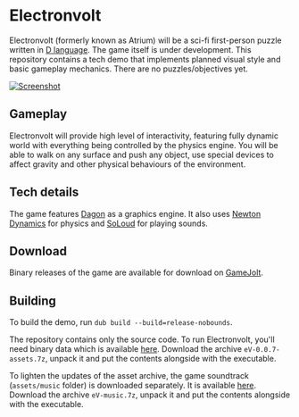 Electronvolt
============
Electronvolt (formerly known as Atrium) will be a sci-fi first-person puzzle written in [D language](http://dlang.org). The game itself is under development. This repository contains a tech demo that implements planned visual style and basic gameplay mechanics. There are no puzzles/objectives yet.

[![Screenshot](https://gamedev.timurgafarov.ru/storage/eV_2.jpg)](https://gamedev.timurgafarov.ru/storage/eV_2.jpg)

Gameplay
--------
Electronvolt will provide high level of interactivity, featuring fully dynamic world with everything being controlled by the physics engine. You will be able to walk on any surface and push any object, use special devices to affect gravity and other physical behaviours of the environment.

Tech details
------------
The game features [Dagon](https://github.com/gecko0307/dagon) as a graphics engine. It also uses [Newton Dynamics](http://newtondynamics.com/) for physics and [SoLoud](https://github.com/jarikomppa/soloud) for playing sounds.

Download
--------
Binary releases of the game are available for download on [GameJolt](https://gamejolt.com/games/electronvolt/46185).

Building
--------
To build the demo, run `dub build --build=release-nobounds`.

The repository contains only the source code. To run Electronvolt, you'll need binary data which is available [here](https://drive.google.com/file/d/1RbZPQ-sSfckf9nT6jGagbqBsn3YwCV4T/view?usp=drive_link). Download the archive `eV-0.0.7-assets.7z`, unpack it and put the contents alongside with the executable.

To lighten the updates of the asset archive, the game soundtrack (`assets/music` folder) is downloaded separately. It is available [here](https://drive.google.com/file/d/13rnpvkE5LarN8dg_jgjgP4-12Nk639RD/view?usp=sharing). Download the archive `eV-music.7z`, unpack it and put the contents alongside with the executable.
